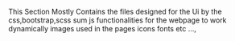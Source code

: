 This Section Mostly Contains the files 
  designed for the Ui by the css,bootstrap,scss 
  sum js functionalities for the webpage to work dynamically
  images used in the pages
  icons 
  fonts etc ...,
